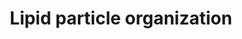 ---
authors:
- ReactomeTeam
description: Lipid droplets (LDs) are cytosolic structures found in cells of all eukaryotes,
  comprising a monolayer of phospholipids surrounding a core of uncharged lipids such
  as triglyceride (TAG) and sterol esters. CIDEA, CIDEB and CIDEC were first studied
  for their roles in promotion of apoptosis but they are also known to play a role
  in energy metabolism. CIDEA and C bind to lipid droplets and regulate their enlargement,
  thereby restricting lipolysis and favouring storage (by promoting net neutral lipid
  transfer from smaller to larger lipid droplets) (Gao & Goodman 2015). LD formation
  involves the partitioning of neutral lipids from their site of synthesis at the
  endoplasmic reticulum (ER) to the cytosol. The fat storage-inducing transmembrane
  proteins 1 and 2 (FITM1 and FITM2), associated with the ER membrane, mediate binding
  and partitioning of TAGs into LDs. The short-chain dehydrogenases/reductases (SDR)
  family is a large family of NAD- or NADP-dependent oxidoreductase enzymes. 17-beta-hydroxysteroid
  dehydrogenase 13 (HSD17B13) is a recently-discovered enzyme of unknown physiological
  function that is associated with lipid droplets and significantly upregulated in
  patients with nonalcoholic fatty liver disease. Hypoxia-inducible lipid droplet-associated
  protein (HILPDA) is a lipid droplet protein and stimulates intracellular lipid accumulation.  View
  original pathway at [http://www.reactome.org/PathwayBrowser/#DIAGRAM=8964572 Reactome].
last-edited: 2021-01-25
organisms:
- Homo sapiens
redirect_from:
- /index.php/Pathway:WP4051
- /instance/WP4051
schema-jsonld:
- '@context': https://schema.org/
  '@id': https://wikipathways.github.io/pathways/WP4051.html
  '@type': Dataset
  creator:
    '@type': Organization
    name: WikiPathways
  description: Lipid droplets (LDs) are cytosolic structures found in cells of all
    eukaryotes, comprising a monolayer of phospholipids surrounding a core of uncharged
    lipids such as triglyceride (TAG) and sterol esters. CIDEA, CIDEB and CIDEC were
    first studied for their roles in promotion of apoptosis but they are also known
    to play a role in energy metabolism. CIDEA and C bind to lipid droplets and regulate
    their enlargement, thereby restricting lipolysis and favouring storage (by promoting
    net neutral lipid transfer from smaller to larger lipid droplets) (Gao & Goodman
    2015). LD formation involves the partitioning of neutral lipids from their site
    of synthesis at the endoplasmic reticulum (ER) to the cytosol. The fat storage-inducing
    transmembrane proteins 1 and 2 (FITM1 and FITM2), associated with the ER membrane,
    mediate binding and partitioning of TAGs into LDs. The short-chain dehydrogenases/reductases
    (SDR) family is a large family of NAD- or NADP-dependent oxidoreductase enzymes.
    17-beta-hydroxysteroid dehydrogenase 13 (HSD17B13) is a recently-discovered enzyme
    of unknown physiological function that is associated with lipid droplets and significantly
    upregulated in patients with nonalcoholic fatty liver disease. Hypoxia-inducible
    lipid droplet-associated protein (HILPDA) is a lipid droplet protein and stimulates
    intracellular lipid accumulation.  View original pathway at [http://www.reactome.org/PathwayBrowser/#DIAGRAM=8964572
    Reactome].
  keywords:
  - HILPDA:lipid droplet
  - HSD17B13:lipid
  - 'TAG '
  - (FITM1,FITM2):TAGs
  - 'PL '
  - 'CHEST '
  - TAG
  - CIDEA:CIDEC
  - 'HILPDA '
  - HSD17B13
  - 'CIDEC '
  - 'FITM1 '
  - 'FITM2 '
  - droplet
  - FITM1,FITM2
  - lipid droplet
  - 'CIDEA '
  - HILPDA
  - 'HSD17B13 '
  - CIDEA:CIDEC:lipid
  license: CC0
  name: Lipid particle organization
seo: CreativeWork
title: Lipid particle organization
wpid: WP4051
---